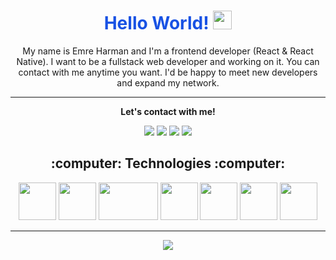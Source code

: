<h1 align="center" style="color:#1852E4">Hello World! <img src="https://raw.githubusercontent.com/MartinHeinz/MartinHeinz/master/wave.gif" width="30px"></h1>

<p align="center">My name is Emre Harman and I'm a frontend developer (React & React Native). I want to be a fullstack web developer and working on it. You can contact with me anytime you want. I'd be happy to meet new developers and expand my network.</p>
<hr>
<p align="center">
  <b>Let's contact with me!</b>

  <p align="center">
    <a href="https://twitter.com/yazilimci1baba" alt="Twitter"><img src="https://raw.githubusercontent.com/jayehernandez/jayehernandez/3f5402efef9a0ae89211a6e04609558e862ca616/readme/twitter-fill.svg"></a>
    <a href="https://www.linkedin.com/in/emre-harman-2671481a6/" alt="Linkedin"><img src="https://raw.githubusercontent.com/jayehernandez/jayehernandez/3f5402efef9a0ae89211a6e04609558e862ca616/readme/linkedin-fill.svg"></a>
    <a href="mailto:emrehrmn@gmail.com" alt="Contact me"><img src="https://raw.githubusercontent.com/jayehernandez/jayehernandez/3f5402efef9a0ae89211a6e04609558e862ca616/readme/mail-fill.svg"></a>
    <a href="https://emreharman.com" alt="My site"><img src="https://raw.githubusercontent.com/jayehernandez/jayehernandez/3f5402efef9a0ae89211a6e04609558e862ca616/readme/external-link-line.svg"></a>
  </p> 

<h2 align="center">:computer: Technologies :computer:</h2>

<p align="center">
  <img src="http://resources.spacexchimp.com/images/logos/HTML5.png" width="60" height="60">
  <img src="http://resources.spacexchimp.com/images/logos/CSS3.png" width="60" height="60">
  <img src="https://1000logos.net/wp-content/uploads/2020/09/JavaScript-Logo.png" width="95" height="60">
  <img src="https://ensocore.com/media/61/reactjs-logo-sticker%20%281%29.jpg" width="60" height="60">
    <img src="https://e7.pngegg.com/pngimages/46/626/png-clipart-c-logo-the-c-programming-language-computer-icons-computer-programming-source-code-programming-miscellaneous-template.png" width="60" height="60">
  <img src="https://www.onurbabur.com/wp-content/uploads/2017/11/ms-sql-server-logo-square.jpg" width="60" height="60">
  <img src="https://dyltqmyl993wv.cloudfront.net/assets/stacks/postgresql/img/postgresql-stack-220x234.png" width="60" height="60">
</p>

<hr>

<p align="center">
  
  <img src="https://github-readme-stats.vercel.app/api?username=emreharman&show_icons=true">
</p>




